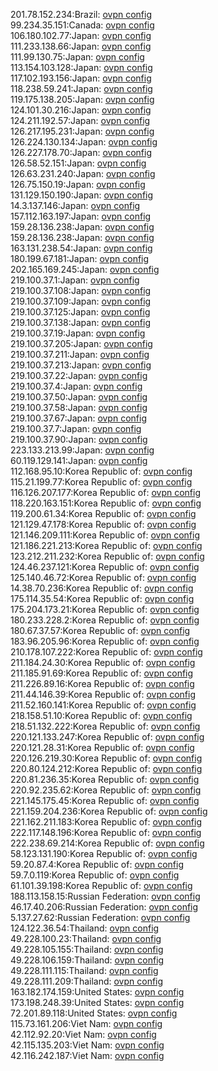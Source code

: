 201.78.152.234:Brazil: [ovpn config](vpn/201_78_152_234.ovpn)  
99.234.35.151:Canada: [ovpn config](vpn/99_234_35_151.ovpn)  
106.180.102.77:Japan: [ovpn config](vpn/106_180_102_77.ovpn)  
111.233.138.66:Japan: [ovpn config](vpn/111_233_138_66.ovpn)  
111.99.130.75:Japan: [ovpn config](vpn/111_99_130_75.ovpn)  
113.154.103.128:Japan: [ovpn config](vpn/113_154_103_128.ovpn)  
117.102.193.156:Japan: [ovpn config](vpn/117_102_193_156.ovpn)  
118.238.59.241:Japan: [ovpn config](vpn/118_238_59_241.ovpn)  
119.175.138.205:Japan: [ovpn config](vpn/119_175_138_205.ovpn)  
124.101.30.216:Japan: [ovpn config](vpn/124_101_30_216.ovpn)  
124.211.192.57:Japan: [ovpn config](vpn/124_211_192_57.ovpn)  
126.217.195.231:Japan: [ovpn config](vpn/126_217_195_231.ovpn)  
126.224.130.134:Japan: [ovpn config](vpn/126_224_130_134.ovpn)  
126.227.178.70:Japan: [ovpn config](vpn/126_227_178_70.ovpn)  
126.58.52.151:Japan: [ovpn config](vpn/126_58_52_151.ovpn)  
126.63.231.240:Japan: [ovpn config](vpn/126_63_231_240.ovpn)  
126.75.150.19:Japan: [ovpn config](vpn/126_75_150_19.ovpn)  
131.129.150.190:Japan: [ovpn config](vpn/131_129_150_190.ovpn)  
14.3.137.146:Japan: [ovpn config](vpn/14_3_137_146.ovpn)  
157.112.163.197:Japan: [ovpn config](vpn/157_112_163_197.ovpn)  
159.28.136.238:Japan: [ovpn config](vpn/159_28_136_238.ovpn)  
159.28.136.238:Japan: [ovpn config](vpn/159_28_136_238.ovpn)  
163.131.238.54:Japan: [ovpn config](vpn/163_131_238_54.ovpn)  
180.199.67.181:Japan: [ovpn config](vpn/180_199_67_181.ovpn)  
202.165.169.245:Japan: [ovpn config](vpn/202_165_169_245.ovpn)  
219.100.37.1:Japan: [ovpn config](vpn/219_100_37_1.ovpn)  
219.100.37.108:Japan: [ovpn config](vpn/219_100_37_108.ovpn)  
219.100.37.109:Japan: [ovpn config](vpn/219_100_37_109.ovpn)  
219.100.37.125:Japan: [ovpn config](vpn/219_100_37_125.ovpn)  
219.100.37.138:Japan: [ovpn config](vpn/219_100_37_138.ovpn)  
219.100.37.19:Japan: [ovpn config](vpn/219_100_37_19.ovpn)  
219.100.37.205:Japan: [ovpn config](vpn/219_100_37_205.ovpn)  
219.100.37.211:Japan: [ovpn config](vpn/219_100_37_211.ovpn)  
219.100.37.213:Japan: [ovpn config](vpn/219_100_37_213.ovpn)  
219.100.37.22:Japan: [ovpn config](vpn/219_100_37_22.ovpn)  
219.100.37.4:Japan: [ovpn config](vpn/219_100_37_4.ovpn)  
219.100.37.50:Japan: [ovpn config](vpn/219_100_37_50.ovpn)  
219.100.37.58:Japan: [ovpn config](vpn/219_100_37_58.ovpn)  
219.100.37.67:Japan: [ovpn config](vpn/219_100_37_67.ovpn)  
219.100.37.7:Japan: [ovpn config](vpn/219_100_37_7.ovpn)  
219.100.37.90:Japan: [ovpn config](vpn/219_100_37_90.ovpn)  
223.133.213.99:Japan: [ovpn config](vpn/223_133_213_99.ovpn)  
60.119.129.141:Japan: [ovpn config](vpn/60_119_129_141.ovpn)  
112.168.95.10:Korea Republic of: [ovpn config](vpn/112_168_95_10.ovpn)  
115.21.199.77:Korea Republic of: [ovpn config](vpn/115_21_199_77.ovpn)  
116.126.207.177:Korea Republic of: [ovpn config](vpn/116_126_207_177.ovpn)  
118.220.163.151:Korea Republic of: [ovpn config](vpn/118_220_163_151.ovpn)  
119.200.61.34:Korea Republic of: [ovpn config](vpn/119_200_61_34.ovpn)  
121.129.47.178:Korea Republic of: [ovpn config](vpn/121_129_47_178.ovpn)  
121.146.209.111:Korea Republic of: [ovpn config](vpn/121_146_209_111.ovpn)  
121.186.221.213:Korea Republic of: [ovpn config](vpn/121_186_221_213.ovpn)  
123.212.211.232:Korea Republic of: [ovpn config](vpn/123_212_211_232.ovpn)  
124.46.237.121:Korea Republic of: [ovpn config](vpn/124_46_237_121.ovpn)  
125.140.46.72:Korea Republic of: [ovpn config](vpn/125_140_46_72.ovpn)  
14.38.70.236:Korea Republic of: [ovpn config](vpn/14_38_70_236.ovpn)  
175.114.35.54:Korea Republic of: [ovpn config](vpn/175_114_35_54.ovpn)  
175.204.173.21:Korea Republic of: [ovpn config](vpn/175_204_173_21.ovpn)  
180.233.228.2:Korea Republic of: [ovpn config](vpn/180_233_228_2.ovpn)  
180.67.37.57:Korea Republic of: [ovpn config](vpn/180_67_37_57.ovpn)  
183.96.205.96:Korea Republic of: [ovpn config](vpn/183_96_205_96.ovpn)  
210.178.107.222:Korea Republic of: [ovpn config](vpn/210_178_107_222.ovpn)  
211.184.24.30:Korea Republic of: [ovpn config](vpn/211_184_24_30.ovpn)  
211.185.91.69:Korea Republic of: [ovpn config](vpn/211_185_91_69.ovpn)  
211.226.89.16:Korea Republic of: [ovpn config](vpn/211_226_89_16.ovpn)  
211.44.146.39:Korea Republic of: [ovpn config](vpn/211_44_146_39.ovpn)  
211.52.160.141:Korea Republic of: [ovpn config](vpn/211_52_160_141.ovpn)  
218.158.51.10:Korea Republic of: [ovpn config](vpn/218_158_51_10.ovpn)  
218.51.132.222:Korea Republic of: [ovpn config](vpn/218_51_132_222.ovpn)  
220.121.133.247:Korea Republic of: [ovpn config](vpn/220_121_133_247.ovpn)  
220.121.28.31:Korea Republic of: [ovpn config](vpn/220_121_28_31.ovpn)  
220.126.219.30:Korea Republic of: [ovpn config](vpn/220_126_219_30.ovpn)  
220.80.124.212:Korea Republic of: [ovpn config](vpn/220_80_124_212.ovpn)  
220.81.236.35:Korea Republic of: [ovpn config](vpn/220_81_236_35.ovpn)  
220.92.235.62:Korea Republic of: [ovpn config](vpn/220_92_235_62.ovpn)  
221.145.175.45:Korea Republic of: [ovpn config](vpn/221_145_175_45.ovpn)  
221.159.204.236:Korea Republic of: [ovpn config](vpn/221_159_204_236.ovpn)  
221.162.211.183:Korea Republic of: [ovpn config](vpn/221_162_211_183.ovpn)  
222.117.148.196:Korea Republic of: [ovpn config](vpn/222_117_148_196.ovpn)  
222.238.69.214:Korea Republic of: [ovpn config](vpn/222_238_69_214.ovpn)  
58.123.131.190:Korea Republic of: [ovpn config](vpn/58_123_131_190.ovpn)  
59.20.87.4:Korea Republic of: [ovpn config](vpn/59_20_87_4.ovpn)  
59.7.0.119:Korea Republic of: [ovpn config](vpn/59_7_0_119.ovpn)  
61.101.39.198:Korea Republic of: [ovpn config](vpn/61_101_39_198.ovpn)  
188.113.158.15:Russian Federation: [ovpn config](vpn/188_113_158_15.ovpn)  
46.17.40.206:Russian Federation: [ovpn config](vpn/46_17_40_206.ovpn)  
5.137.27.62:Russian Federation: [ovpn config](vpn/5_137_27_62.ovpn)  
124.122.36.54:Thailand: [ovpn config](vpn/124_122_36_54.ovpn)  
49.228.100.23:Thailand: [ovpn config](vpn/49_228_100_23.ovpn)  
49.228.105.155:Thailand: [ovpn config](vpn/49_228_105_155.ovpn)  
49.228.106.159:Thailand: [ovpn config](vpn/49_228_106_159.ovpn)  
49.228.111.115:Thailand: [ovpn config](vpn/49_228_111_115.ovpn)  
49.228.111.209:Thailand: [ovpn config](vpn/49_228_111_209.ovpn)  
163.182.174.159:United States: [ovpn config](vpn/163_182_174_159.ovpn)  
173.198.248.39:United States: [ovpn config](vpn/173_198_248_39.ovpn)  
72.201.89.118:United States: [ovpn config](vpn/72_201_89_118.ovpn)  
115.73.161.206:Viet Nam: [ovpn config](vpn/115_73_161_206.ovpn)  
42.112.92.20:Viet Nam: [ovpn config](vpn/42_112_92_20.ovpn)  
42.115.135.203:Viet Nam: [ovpn config](vpn/42_115_135_203.ovpn)  
42.116.242.187:Viet Nam: [ovpn config](vpn/42_116_242_187.ovpn)  
